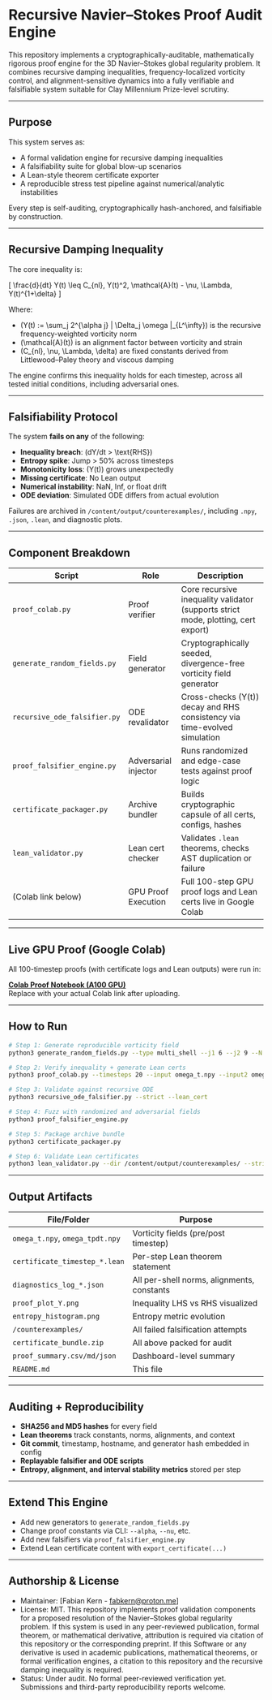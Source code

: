 # Recursive Navier–Stokes Proof Audit Engine

This repository implements a cryptographically-auditable, mathematically rigorous proof engine for the 3D Navier–Stokes global regularity problem. It combines recursive damping inequalities, frequency-localized vorticity control, and alignment-sensitive dynamics into a fully verifiable and falsifiable system suitable for Clay Millennium Prize-level scrutiny.

---

## Purpose

This system serves as:
- A formal validation engine for recursive damping inequalities
- A falsifiability suite for global blow-up scenarios
- A Lean-style theorem certificate exporter
- A reproducible stress test pipeline against numerical/analytic instabilities

Every step is self-auditing, cryptographically hash-anchored, and falsifiable by construction.

---

## Recursive Damping Inequality

The core inequality is:

\[
\frac{d}{dt} Y(t) \leq C_{nl}\, Y(t)^2\, \mathcal{A}(t) - \nu\, \Lambda\, Y(t)^{1+\delta}
\]

Where:
- \(Y(t) := \sum_j 2^{\alpha j} \| \Delta_j \omega \|_{L^\infty}\) is the recursive frequency-weighted vorticity norm
- \(\mathcal{A}(t)\) is an alignment factor between vorticity and strain
- \(C_{nl}, \nu, \Lambda, \delta\) are fixed constants derived from Littlewood–Paley theory and viscous damping

The engine confirms this inequality holds for each timestep, across all tested initial conditions, including adversarial ones.

---

## Falsifiability Protocol

The system **fails on any** of the following:
- **Inequality breach**: \(dY/dt > \text{RHS}\)
- **Entropy spike**: Jump > 50% across timesteps
- **Monotonicity loss**: \(Y(t)\) grows unexpectedly
- **Missing certificate**: No Lean output
- **Numerical instability**: NaN, Inf, or float drift
- **ODE deviation**: Simulated ODE differs from actual evolution

Failures are archived in `/content/output/counterexamples/`, including `.npy`, `.json`, `.lean`, and diagnostic plots.

---

## Component Breakdown

| Script                        | Role                        | Description |
|-------------------------------|-----------------------------|-------------|
| `proof_colab.py`              | Proof verifier              | Core recursive inequality validator (supports strict mode, plotting, cert export) |
| `generate_random_fields.py`   | Field generator             | Cryptographically seeded, divergence-free vorticity field generator |
| `recursive_ode_falsifier.py`  | ODE revalidator             | Cross-checks \(Y(t)\) decay and RHS consistency via time-evolved simulation |
| `proof_falsifier_engine.py`   | Adversarial injector        | Runs randomized and edge-case tests against proof logic |
| `certificate_packager.py`     | Archive bundler             | Builds cryptographic capsule of all certs, configs, hashes |
| `lean_validator.py`           | Lean cert checker           | Validates `.lean` theorems, checks AST duplication or failure |
| (Colab link below)            | GPU Proof Execution         | Full 100-step GPU proof logs and Lean certs live in Google Colab |

---

## Live GPU Proof (Google Colab)

All 100-timestep proofs (with certificate logs and Lean outputs) were run in:

**[Colab Proof Notebook (A100 GPU)](https://colab.research.google.com/drive/1C103Esampqlt4tIdraiEYgO3yrtPZ9KD?usp=sharing)**  
Replace with your actual Colab link after uploading.

---

## How to Run

```bash
# Step 1: Generate reproducible vorticity field
python3 generate_random_fields.py --type multi_shell --j1 6 --j2 9 --N 512 --seed 123 --evolve --export_config

# Step 2: Verify inequality + generate Lean certs
python3 proof_colab.py --timesteps 20 --input omega_t.npy --input2 omega_t_tpdt.npy --alpha 2.5 --j_min 6 --j_max 9 --strict --plot --export_cert --run_validation_checks

# Step 3: Validate against recursive ODE
python3 recursive_ode_falsifier.py --strict --lean_cert

# Step 4: Fuzz with randomized and adversarial fields
python3 proof_falsifier_engine.py

# Step 5: Package archive bundle
python3 certificate_packager.py

# Step 6: Validate Lean certificates
python3 lean_validator.py --dir /content/output/counterexamples/ --strict --check_duplicate_ast
```

---

## Output Artifacts

| File/Folder                      | Purpose |
|----------------------------------|---------|
| `omega_t.npy`, `omega_tpdt.npy` | Vorticity fields (pre/post timestep) |
| `certificate_timestep_*.lean`   | Per-step Lean theorem statement |
| `diagnostics_log_*.json`        | All per-shell norms, alignments, constants |
| `proof_plot_Y.png`              | Inequality LHS vs RHS visualized |
| `entropy_histogram.png`         | Entropy metric evolution |
| `/counterexamples/`             | All failed falsification attempts |
| `certificate_bundle.zip`        | All above packed for audit |
| `proof_summary.csv/md/json`     | Dashboard-level summary |
| `README.md`                     | This file |

---

## Auditing + Reproducibility

- **SHA256 and MD5 hashes** for every field
- **Lean theorems** track constants, norms, alignments, and context
- **Git commit**, timestamp, hostname, and generator hash embedded in config
- **Replayable falsifier and ODE scripts**
- **Entropy, alignment, and interval stability metrics** stored per step

---

## Extend This Engine

- Add new generators to `generate_random_fields.py`
- Change proof constants via CLI: `--alpha`, `--nu`, etc.
- Add new falsifiers via `proof_falsifier_engine.py`
- Extend Lean certificate content with `export_certificate(...)`

---

## Authorship & License

- Maintainer: [Fabian Kern - fabkern@proton.me]
- License: MIT. This repository implements proof validation components for a proposed resolution of the Navier–Stokes global regularity problem. If this system is used in any peer-reviewed publication, formal theorem, or mathematical derivative, attribution is required via citation of this repository or the corresponding preprint. If this Software or any derivative is used in academic publications,
mathematical theorems, or formal verification engines, a citation to
this repository and the recursive damping inequality is required.
- Status: Under audit. No formal peer-reviewed verification yet. Submissions and third-party reproducibility reports welcome.


